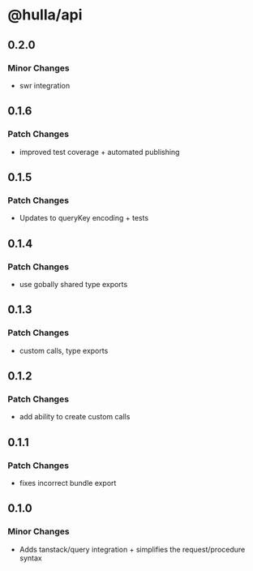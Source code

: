 # @hulla/api

## 0.2.0

### Minor Changes

- swr integration

## 0.1.6

### Patch Changes

- improved test coverage + automated publishing

## 0.1.5

### Patch Changes

- Updates to queryKey encoding + tests

## 0.1.4

### Patch Changes

- use gobally shared type exports

## 0.1.3

### Patch Changes

- custom calls, type exports

## 0.1.2

### Patch Changes

- add ability to create custom calls

## 0.1.1

### Patch Changes

- fixes incorrect bundle export

## 0.1.0

### Minor Changes

- Adds tanstack/query integration + simplifies the request/procedure syntax
